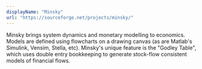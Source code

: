 ```yaml
---
displayName: "Minsky"
url: "https://sourceforge.net/projects/minsky/"
---
```


Minsky brings system dynamics and monetary modelling to economics. Models are defined using flowcharts on a drawing canvas (as are Matlab's Simulink, Vensim, Stella, etc). Minsky's unique feature is the "Godley Table", which uses double entry bookkeeping to generate stock-flow consistent models of financial flows.